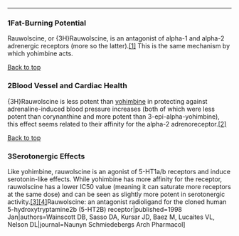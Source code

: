 





---


### 1Fat-Burning Potential

Rauwolscine, or {3H}Rauwolscine, is an antagonist of alpha-1 and alpha-2 adrenergic receptors (more so the latter).[[1]](#ref1) This is the same mechanism by which yohimbine acts.


[Back to top](#c-fat-burning-potential)
### 2Blood Vessel and Cardiac Health

{3H}Rauwolscine is less potent than [yohimbine](/supplements/yohimbine/) in protecting against adrenaline-induced blood pressure increases (both of which were less potent than corynanthine and more potent than 3-epi-alpha-yohimbine), this effect seems related to their affinity for the alpha-2 adrenoreceptor.[[2]](#ref2)


[Back to top](#c-blood-vessel-and-cardiac-health)
### 3Serotonergic Effects

Like yohimbine, rauwolscine is an agonist of 5-HT1a/b receptors and induce serotonin-like effects. While yohimbine has more affinity for the receptor, rauwolscine has a lower IC50 value (meaning it can saturate more receptors at the same dose) and can be seen as slightly more potent in serotonergic activity.[[3]](#ref3)[[4]](#ref4)Rauwolscine: an antagonist radioligand for the cloned human 5-hydroxytryptamine2b (5-HT2B) receptor|published=1998 Jan|authors=Wainscott DB, Sasso DA, Kursar JD, Baez M, Lucaites VL, Nelson DL|journal=Naunyn Schmiedebergs Arch Pharmacol]

 


